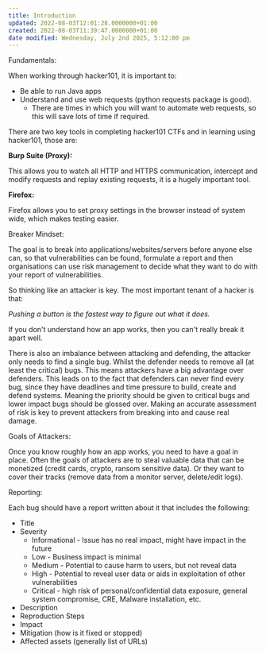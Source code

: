 ```yaml
---
title: Introduction
updated: 2022-08-03T12:01:28.0000000+01:00
created: 2022-08-03T11:39:47.0000000+01:00
date modified: Wednesday, July 2nd 2025, 5:12:00 pm
---
```


Fundamentals:

When working through hacker101, it is important to:

- Be able to run Java apps
- Understand and use web requests (python requests package is good).
  - There are times in which you will want to automate web requests, so this will save lots of time if required.

There are two key tools in completing hacker101 CTFs and in learning using hacker101, those are:

**Burp Suite (Proxy):**

This allows you to watch all HTTP and HTTPS communication, intercept and modify requests and replay existing requests, it is a hugely important tool.

**Firefox:**

Firefox allows you to set proxy settings in the browser instead of system wide, which makes testing easier.

Breaker Mindset:

The goal is to break into applications/websites/servers before anyone else can, so that vulnerabilities can be found, formulate a report and then organisations can use risk management to decide what they want to do with your report of vulnerabilities.

So thinking like an attacker is key. The most important tenant of a hacker is that:

*Pushing a button is the fastest way to figure out what it does.*

If you don't understand how an app works, then you can't really break it apart well.

There is also an imbalance between attacking and defending, the attacker only needs to find a single bug. Whilst the defender needs to remove all (at least the critical) bugs. This means attackers have a big advantage over defenders.
This leads on to the fact that defenders can never find every bug, since they have deadlines and time pressure to build, create and defend systems. Meaning the priority should be given to critical bugs and lower impact bugs should be glossed over. Making an accurate assessment of risk is key to prevent attackers from breaking into and cause real damage.

Goals of Attackers:

Once you know roughly how an app works, you need to have a goal in place. Often the goals of attackers are to steal valuable data that can be monetized (credit cards, crypto, ransom sensitive data). Or they want to cover their tracks (remove data from a monitor server, delete/edit logs).

Reporting:

Each bug should have a report written about it that includes the following:

- Title
- Severity
  - Informational - Issue has no real impact, might have impact in the future
  - Low - Business impact is minimal
  - Medium - Potential to cause harm to users, but not reveal data
  - High - Potential to reveal user data or aids in exploitation of other vulnerabilities
  - Critical - high risk of personal/confidential data exposure, general system compromise, CRE, Malware installation, etc.
- Description
- Reproduction Steps
- Impact
- Mitigation (how is it fixed or stopped)
- Affected assets (generally list of URLs)

